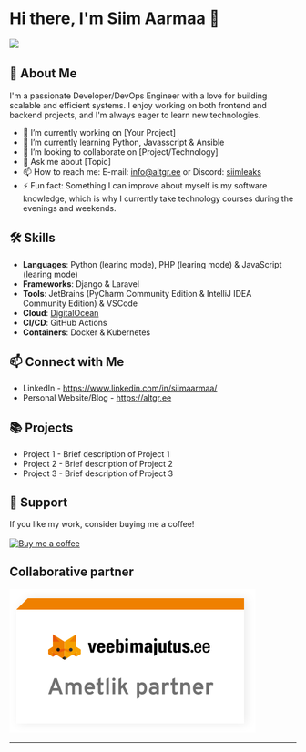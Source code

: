 # Hi there, I'm Siim Aarmaa 👋

![](https://komarev.com/ghpvc/?username=siimaarmaa)

## 🚀 About Me
I'm a passionate Developer/DevOps Engineer with a love for building scalable and efficient systems. I enjoy working on both frontend and backend projects, and I'm always eager to learn new technologies.

- 🔭 I’m currently working on [Your Project]
- 🌱 I’m currently learning Python, Javasscript & Ansible
- 👯 I’m looking to collaborate on [Project/Technology]
- 💬 Ask me about [Topic]
- 📫 How to reach me: E-mail: info@altgr.ee or Discord: [siimleaks](https://discord.gg/bpqagHn5sD)
- ⚡ Fun fact: Something I can improve about myself is my software knowledge, which is why I currently take technology courses during the evenings and weekends.

## 🛠️ Skills
- **Languages**: Python (learing mode), PHP (learing mode) & JavaScript (learing mode)
- **Frameworks**: Django & Laravel
- **Tools**: JetBrains (PyCharm Community Edition & IntelliJ IDEA Community Edition) & VSCode
- **Cloud**: [DigitalOcean](https://m.do.co/c/a661120babe7)
- **CI/CD**: GitHub Actions
- **Containers**: Docker & Kubernetes

## 📫 Connect with Me
- LinkedIn - https://www.linkedin.com/in/siimaarmaa/
- Personal Website/Blog -  https://altgr.ee

## 📚 Projects
- Project 1 - Brief description of Project 1
- Project 2 - Brief description of Project 2
- Project 3 - Brief description of Project 3

## 🤝 Support
If you like my work, consider buying me a coffee! \
\
[![Buy me a coffee](PILT)](LINK)

## Collaborative partner
[![Veebimajutus.ee](https://github.com/siimaarmaa/siimaarmaa/blob/main/veebimajutus-partner-badge-2.svg)](https://www.veebimajutus.ee/promokood/ALTGR)

---
